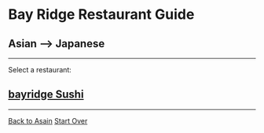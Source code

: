 # Bay Ridge Restaurant Guide
## Asian --> Japanese
---
Select a restaurant:
## [bayridge Sushi](http://www.brsushi.com/)
---
[Back to Asain](asian.md) 
[Start Over](../home.md)